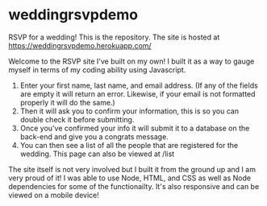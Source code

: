 # weddingrsvpdemo
RSVP for a wedding!
This is the repository.
The site is hosted at https://weddingrsvpdemo.herokuapp.com/

Welcome to the RSVP site I've built on my own! I built it as a way to gauge myself in terms of my coding ability using Javascript.

1) Enter your first name, last name, and email address. (If any of the fields are empty it will return an error. Likewise, if your email is not formatted properly it will do the same.)
2) Then it will ask you to confirm your information, this is so you can double check it before submitting.
3) Once you've confirmed your info it will submit it to a database on the back-end and give you a congrats message.
4) You can then see a list of all the people that are registered for the wedding. This page can also be viewed at /list

The site itself is not very involved but I built it from the ground up and I am very proud of it! I was able to use Node, HTML, and CSS as well as Node dependencies for some of the functionailty. It's also responsive and can be viewed on a mobile device!
